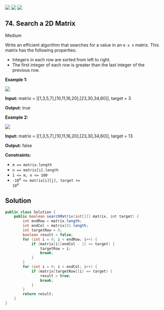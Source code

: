 [![](https://img.shields.io/github/stars/javadev/LeetCode-in-Java?label=Stars&style=flat-square)](https://github.com/javadev/LeetCode-in-Java)
[![](https://img.shields.io/github/forks/javadev/LeetCode-in-Java?label=Fork%20me%20on%20GitHub%20&style=flat-square)](https://github.com/javadev/LeetCode-in-Java/fork)
[![](https://img.shields.io/badge/-LeetCode%20in%20Kotlin-blue?style=flat-square)](https://github.com/javadev/LeetCode-in-Kotlin)

## 74\. Search a 2D Matrix

Medium

Write an efficient algorithm that searches for a value in an `m x n` matrix. This matrix has the following properties:

*   Integers in each row are sorted from left to right.
*   The first integer of each row is greater than the last integer of the previous row.

**Example 1:**

![](https://assets.leetcode.com/uploads/2020/10/05/mat.jpg)

**Input:** matrix = \[\[1,3,5,7],[10,11,16,20],[23,30,34,60]], target = 3

**Output:** true 

**Example 2:**

![](https://assets.leetcode.com/uploads/2020/10/05/mat2.jpg)

**Input:** matrix = \[\[1,3,5,7],[10,11,16,20],[23,30,34,60]], target = 13

**Output:** false 

**Constraints:**

*   `m == matrix.length`
*   `n == matrix[i].length`
*   `1 <= m, n <= 100`
*   <code>-10<sup>4</sup> <= matrix[i][j], target <= 10<sup>4</sup></code>

## Solution

```java
public class Solution {
    public boolean searchMatrix(int[][] matrix, int target) {
        int endRow = matrix.length;
        int endCol = matrix[0].length;
        int targetRow = 0;
        boolean result = false;
        for (int i = 0; i < endRow; i++) {
            if (matrix[i][endCol - 1] >= target) {
                targetRow = i;
                break;
            }
        }
        for (int i = 0; i < endCol; i++) {
            if (matrix[targetRow][i] == target) {
                result = true;
                break;
            }
        }
        return result;
    }
}
```